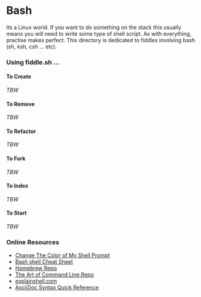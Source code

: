 Bash
=====

Its a Linux world. If you want to do something on the stack this usually means you will need to write
some type of shell script.  As with everything, practise makes perfect. This directory is
dedicated to fiddles involving bash (sh, ksh, csh ... etc).

### Using fiddle.sh ...

#### To Create

_TBW_

#### To Remove

_TBW_

#### To Refactor

_TBW_

#### To Fork

_TBW_

#### To Index

_TBW_

#### To Start

_TBW_



### Online Resources

*   [Change The Color of My Shell Prompt](http://www.cyberciti.biz/faq/bash-shell-change-the-color-of-my-shell-prompt-under-linux-or-unix/)
*   [Bash shell Cheat Sheet](http://cli.learncodethehardway.org/bash_cheat_sheet.pdf)
*   [Homebrew Repo](https://github.com/Homebrew/brew)
*   [The Art of Command Line Repo](https://github.com/jlevy/the-art-of-command-line)
*   [explainshell.com](http://explainshell.com/)
*   [AsciiDoc Syntax Quick Reference](http://asciidoctor.org/docs/asciidoc-syntax-quick-reference)




